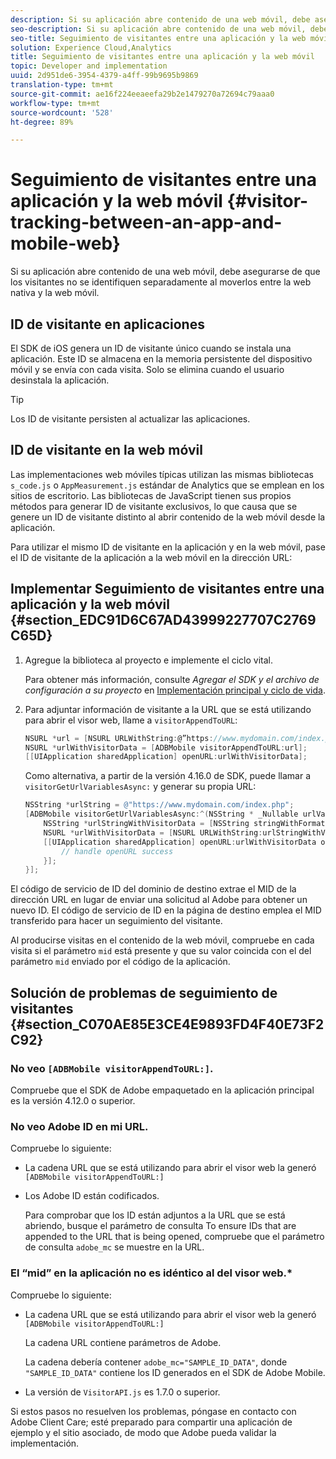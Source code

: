 ```yaml
---
description: Si su aplicación abre contenido de una web móvil, debe asegurarse de que los visitantes no se identifiquen separadamente al moverlos entre la web nativa y la web móvil.
seo-description: Si su aplicación abre contenido de una web móvil, debe asegurarse de que los visitantes no se identifiquen separadamente al moverlos entre la web nativa y la web móvil.
seo-title: Seguimiento de visitantes entre una aplicación y la web móvil
solution: Experience Cloud,Analytics
title: Seguimiento de visitantes entre una aplicación y la web móvil
topic: Developer and implementation
uuid: 2d951de6-3954-4379-a4ff-99b9695b9869
translation-type: tm+mt
source-git-commit: ae16f224eeaeefa29b2e1479270a72694c79aaa0
workflow-type: tm+mt
source-wordcount: '528'
ht-degree: 89%

---
```



# Seguimiento de visitantes entre una aplicación y la web móvil {#visitor-tracking-between-an-app-and-mobile-web}

Si su aplicación abre contenido de una web móvil, debe asegurarse de que los visitantes no se identifiquen separadamente al moverlos entre la web nativa y la web móvil.

## ID de visitante en aplicaciones

El SDK de iOS genera un ID de visitante único cuando se instala una aplicación. Este ID se almacena en la memoria persistente del dispositivo móvil y se envía con cada visita. Solo se elimina cuando el usuario desinstala la aplicación.

>[!TIP]
>
>Los ID de visitante persisten al actualizar las aplicaciones.

## ID de visitante en la web móvil

Las implementaciones web móviles típicas utilizan las mismas bibliotecas `s_code.js` o `AppMeasurement.js` estándar de Analytics que se emplean en los sitios de escritorio. Las bibliotecas de JavaScript tienen sus propios métodos para generar ID de visitante exclusivos, lo que causa que se genere un ID de visitante distinto al abrir contenido de la web móvil desde la aplicación.

Para utilizar el mismo ID de visitante en la aplicación y en la web móvil, pase el ID de visitante de la aplicación a la web móvil en la dirección URL:

## Implementar Seguimiento de visitantes entre una aplicación y la web móvil {#section_EDC91D6C67AD43999227707C2769C65D}

1. Agregue la biblioteca al proyecto e implemente el ciclo vital.

   Para obtener más información, consulte *Agregar el SDK y el archivo de configuración a su proyecto* en [Implementación principal y ciclo de vida](/help/ios/getting-started/dev-qs.md).
1. Para adjuntar información de visitante a la URL que se está utilizando para abrir el visor web, llame a `visitorAppendToURL`:

   ```objective-c
   NSURL *url = [NSURL URLWithString:@”https://www.mydomain.com/index.php"]; 
   NSURL *urlWithVisitorData = [ADBMobile visitorAppendToURL:url]; 
   [[UIApplication sharedApplication] openURL:urlWithVisitorData];
   ```

   Como alternativa, a partir de la versión 4.16.0 de SDK, puede llamar a `visitorGetUrlVariablesAsync:` y generar su propia URL:

   ```objective-c
   NSString *urlString = @"https://www.mydomain.com/index.php"; 
   [ADBMobile visitorGetUrlVariablesAsync:^(NSString * _Nullable urlVariables) { 
       NSString *urlStringWithVisitorData = [NSString stringWithFormat:@"%@?%@", urlString, urlVariables]; 
       NSURL *urlWithVisitorData = [NSURL URLWithString:urlStringWithVisitorData]; 
       [[UIApplication sharedApplication] openURL:urlWithVisitorData options:@{} completionHandler:^(BOOL success) { 
           // handle openURL success 
       }]; 
   }];
   ```

El código de servicio de ID del dominio de destino extrae el MID de la dirección URL en lugar de enviar una solicitud al Adobe para obtener un nuevo ID. El código de servicio de ID en la página de destino emplea el MID transferido para hacer un seguimiento del visitante.

Al producirse visitas en el contenido de la web móvil, compruebe en cada visita si el parámetro `mid` está presente y que su valor coincida con el del parámetro `mid` enviado por el código de la aplicación.

## Solución de problemas de seguimiento de visitantes {#section_C070AE85E3CE4E9893FD4F40E73F2C92}

### No veo `[ADBMobile visitorAppendToURL:]`.

Compruebe que el SDK de Adobe empaquetado en la aplicación principal es la versión 4.12.0 o superior.

### No veo Adobe ID en mi URL.

Compruebe lo siguiente:

* La cadena URL que se está utilizando para abrir el visor web la generó  `[ADBMobile visitorAppendToURL:]`

* Los Adobe ID están codificados.

   Para comprobar que los ID están adjuntos a la URL que se está abriendo, busque el parámetro de consulta To ensure IDs that are appended to the URL that is being opened, compruebe que el parámetro de consulta `adobe_mc` se muestre en la URL.

### El “mid” en la aplicación no es idéntico al del visor web.*

Compruebe lo siguiente:

* La cadena URL que se está utilizando para abrir el visor web la generó `[ADBMobile visitorAppendToURL:]`

   La cadena URL contiene parámetros de Adobe.

   La cadena debería contener `adobe_mc="SAMPLE_ID_DATA"`, donde `"SAMPLE_ID_DATA"` contiene los ID generados en el SDK de Adobe Mobile.

* La versión de `VisitorAPI.js` es 1.7.0 o superior.

Si estos pasos no resuelven los problemas, póngase en contacto con Adobe Client Care; esté preparado para compartir una aplicación de ejemplo y el sitio asociado, de modo que Adobe pueda validar la implementación.
